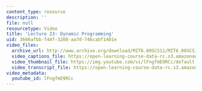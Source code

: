 ```yaml
---
content_type: resource
description: ''
file: null
resourcetype: Video
title: 'Lecture 23: Dynamic Programming'
uid: 3666afbb-f44f-3208-aa7d-746cabf1401e
video_files:
  archive_url: http://www.archive.org/download/MIT6.00SCS11/MIT6_00SCS11_lec23_300k.mp4
  video_captions_file: https://open-learning-course-data-rc.s3.amazonaws.com/6-00sc-introduction-to-computer-science-and-programming-spring-2011/b8b27c9d15565344a49cad416990e58e_lFngfmE9RCc.vtt
  video_thumbnail_file: https://img.youtube.com/vi/lFngfmE9RCc/default.jpg
  video_transcript_file: https://open-learning-course-data-rc.s3.amazonaws.com/6-00sc-introduction-to-computer-science-and-programming-spring-2011/a3e3b5e65f30dc7048cda4ae9f584612_lFngfmE9RCc.pdf
video_metadata:
  youtube_id: lFngfmE9RCc
---
```

